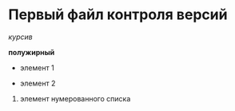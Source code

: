 # Первый файл контроля версий

*курсив*

**полужирный**

* элемент 1

* элемент 2

1. элемент нумерованного списка